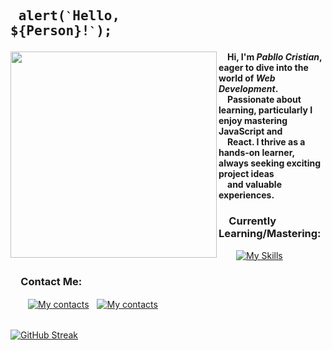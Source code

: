 ## <pre> alert(`` ` ``Hello, ${Person}!`` ` ``); </pre>
<img src="https://user-images.githubusercontent.com/74038190/212750996-938b257b-266c-45a7-9af7-655341c0f58b.gif" align="left" width="330px"> &emsp;<b>Hi, I'm _Pabllo Cristian_, eager to dive into the world of _Web Development_.<br />&emsp;Passionate about learning, particularly I enjoy mastering JavaScript and<br />&emsp;React. I thrive as a hands-on learner, always seeking exciting project ideas<br />&emsp;and valuable experiences.</b>

### &emsp;Currently Learning/Mastering:
&emsp;&emsp;[![My Skills](https://skillicons.dev/icons?i=js,html,css,react)](https://skillicons.dev)

### &emsp;Contact Me:
&emsp;&emsp;[![My contacts](https://skillicons.dev/icons?i=linkedin)](https://br.linkedin.com/in/pabllo-cristian-ferreira-de-lima-a926062b3)ﾠ[![My contacts](https://skillicons.dev/icons?i=gmail)](mailto:pabllo.dev@gmail.com)
<br /><br />

[![GitHub Streak](https://github-readme-streak-stats.herokuapp.com?user=IkPc&theme=dark&card_width=950)](https://git.io/streak-stats)
